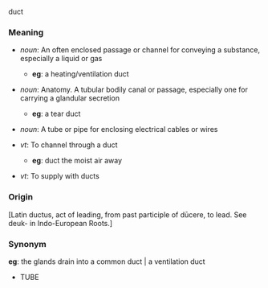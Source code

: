 duct
### Meaning
+ _noun_: An often enclosed passage or channel for conveying a substance, especially a liquid or gas
	+ __eg__: a heating/ventilation duct
+ _noun_: Anatomy. A tubular bodily canal or passage, especially one for carrying a glandular secretion
	+ __eg__: a tear duct
+ _noun_: A tube or pipe for enclosing electrical cables or wires

+ _vt_: To channel through a duct
	+ __eg__: duct the moist air away
+ _vt_: To supply with ducts

### Origin

[Latin ductus, act of leading, from past participle of dūcere, to lead. See deuk- in Indo-European Roots.]

### Synonym

__eg__: the glands drain into a common duct | a ventilation duct

+ TUBE



